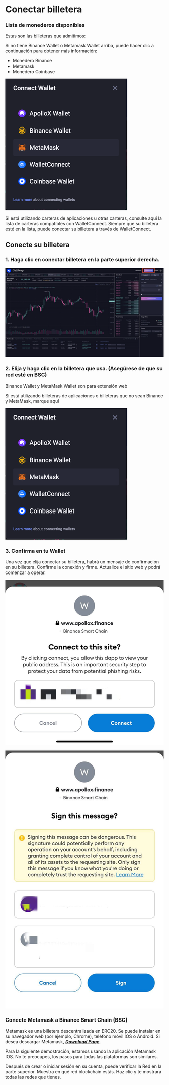 # Conectar billetera

### Lista de monederos disponibles

Estas son las billeteras que admitimos:

Si no tiene Binance Wallet o Metamask Wallet arriba, puede hacer clic a continuación para obtener más información:

* Monedero Binance
* Metamask
* Monedero Coinbase

![](../.gitbook/assets/image.png)

Si está utilizando carteras de aplicaciones u otras carteras, consulte aquí la lista de carteras compatibles con WalletConnect. Siempre que su billetera esté en la lista, puede conectar su billetera a través de WalletConnect.

## Conecte su billetera

### 1. Haga clic en conectar billetera en la parte superior derecha.

![](<../.gitbook/assets/conect ballet.png>)

### 2. Elija y haga clic en la billetera que usa. (Asegúrese de que su red esté en BSC)

Binance Wallet y MetaMask Wallet son para extensión web

Si está utilizando billeteras de aplicaciones o billeteras que no sean Binance y MetaMask, marque aquí

![](../.gitbook/assets/image.png)

### 3. Confirma en tu Wallet

Una vez que elija conectar su billetera, habrá un mensaje de confirmación en su billetera. Confirme la conexión y firme. Actualice el sitio web y podrá comenzar a operar.

![](../.gitbook/assets/mceclip3.jpg)

![](../.gitbook/assets/mceclip0.jpg)

### Conecte Metamask a Binance Smart Chain (BSC)

Metamask es una billetera descentralizada en ERC20. Se puede instalar en su navegador web (por ejemplo, Chrome), teléfono móvil IOS o Android. Si desea descargar Metamask, [_**Download Page**_](https://metamask.io/download.html).

Para la siguiente demostración, estamos usando la aplicación Metamask IOS. No te preocupes, los pasos para todas las plataformas son similares.

Después de crear o iniciar sesión en su cuenta, puede verificar la Red en la parte superior. Muestra en qué red blockchain estás. Haz clic y te mostrará todas las redes que tienes.
